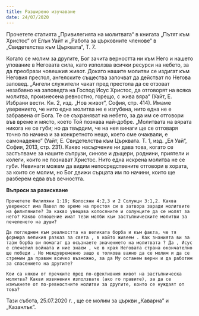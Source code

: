 ```yaml
---
title: Разширено изучаване
date: 24/07/2020
---
```


Прочетете статията „Привилегията на молитвата“ в книгата „Пътят към Христос“ от Елън Уайт и „Работа за църковните членове“ в „Свидетелства към Църквата“, Т. 7.

Когато се молим за другите, Бог зачита верността ни към Него и нашето упование в Неговата сила, като използва всички ресурси на небето, за да преобрази човешкия живот. Докато нашите молитви се издигат към Неговия престол, ангелските същества започват да действат по Негова заповед. „Ангели служители чакат пред престола да се отзоват незабавно на заповедта на Господ Исус Христос, да отговорят на всяка молитва, произнесена ревностно, горещо, с жива вяра“ (Уайт, Е. Избрани вести. Кн. 2, изд. „Нов живот“, София, стр. 414). Имаме уверението, че нито една молитва не е изгубена, нито една не е забравена от Бога. Те се съхраняват на небето, за да им се отговори във време и място, което Той познава най-добре. „Молитвата на вярата никога не се губи; но да твърдим, че на нея винаги ще се отговаря точно по начина и за конкретното нещо, което сме очаквали, е самонадеяно” (Уайт, Е. Свидетелства към Църквата. Т. 1, изд. „Ел Уай“, София, 2013, стр. 231). Какво насърчение ни дава това, когато се застъпваме за нашите съпрузи, синове и дъщери, роднини, приятели и колеги, които не познават Христос. Нито една искрена молитва не се губи. Невинаги можем да видим непосредствените отговори в хората, за които се молим, но Бог движи сърцата им по начини, които ще разберем едва във вечността.

**Въпроси за разискване**

`Прочетете Филипяни 1:19; Колосяни 4:2,3 и 2 Солунци 3:1,2. Каква увереност има Павел по време на престоя си в затвора заради молитвите на филипяните? За какво увещава колосяните и солунците да се молят за него? Какво отношение имат тези молби към застъпническите молитви за печеленето на души?`

`Да погледнем към реалността на великата борба и към факта, че тя формира великия разказ за света , в който живеем . Как знанията ви за тази борба ви помагат да осъзнаете значението на молитвата ? Да , Исус е спечелил войната и ние знаем , че в края Неговата страна окончателно ще победи . Но междувременно защо е толкова важно да се молим и да се стремим да правим всичко възможно, за да Му останем верни и да работим за спасението на другите?`

`Кои са някои от пречките пред по-ефективния живот на застъпническа молитва? Какви извинения използвате (ако го правите), за да се измъкнете от по-ревностните молитви за другите, които се нуждаят от това?`

Тази събота, 25.07.2020 г. , ще се молим за църкви „Каварна” и „Казанлък”.